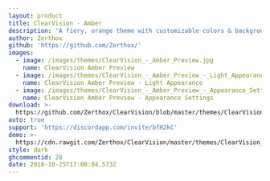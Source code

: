 ```yaml
---
layout: product
title: ClearVision - Amber
description: 'A fiery, orange theme with customizable colors & background!'
author: Zerthox
github: 'https://github.com/Zerthox/'
images:
  - image: /images/themes/ClearVision_-_Amber_Preview.jpg
    name: ClearVision Amber Preview
  - image: /images/themes/ClearVision_-_Amber_Preview_-_Light_Appearance.jpg
    name: ClearVision Amber Preview - Light Appearance
  - image: /images/themes/ClearVision_-_Amber_Preview_-_Appearance_Settings.jpg
    name: ClearVision Amber Preview - Appearance Settings
download: >-
  https://github.com/Zerthox/ClearVision/blob/master/themes/ClearVision_Amber.theme.css
auto: true
support: 'https://discordapp.com/invite/bfH2kC'
demo: >-
  https://cdn.rawgit.com/Zerthox/ClearVision/master/themes/ClearVision_Amber.theme.css
style: dark
ghcommentid: 28
date: 2018-10-25T17:08:04.573Z
---
```


